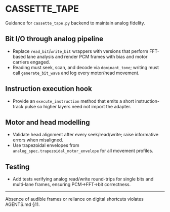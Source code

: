 # CASSETTE_TAPE

Guidance for `cassette_tape.py` backend to maintain analog fidelity.

## Bit I/O through analog pipeline
- Replace `read_bit`/`write_bit` wrappers with versions that perform FFT-based lane analysis and render PCM frames with bias and motor carriers engaged.
- Reading must seek, scan, and decode via `dominant_tone`; writing must call `generate_bit_wave` and log every motor/head movement.

## Instruction execution hook
- Provide an `execute_instruction` method that emits a short instruction-track pulse so higher layers need not import the adapter.

## Motor and head modelling
- Validate head alignment after every seek/read/write; raise informative errors when misaligned.
- Use trapezoidal envelopes from `analog_spec.trapezoidal_motor_envelope` for all movement profiles.

## Testing
- Add tests verifying analog read/write round-trips for single bits and multi-lane frames, ensuring PCM→FFT→bit correctness.

---
Absence of audible frames or reliance on digital shortcuts violates AGENTS.md §11.

